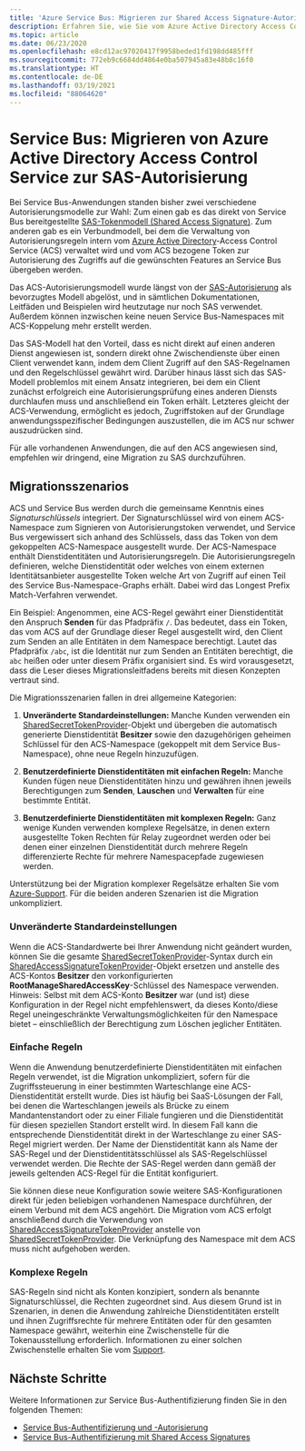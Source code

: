 ```yaml
---
title: 'Azure Service Bus: Migrieren zur Shared Access Signature-Autorisierung'
description: Erfahren Sie, wie Sie vom Azure Active Directory Access Control Service zur SAS-Autorisierung (Shared Access Signature) migrieren.
ms.topic: article
ms.date: 06/23/2020
ms.openlocfilehash: e8cd12ac97020417f9958beded1fd198dd485fff
ms.sourcegitcommit: 772eb9c6684dd4864e0ba507945a83e48b8c16f0
ms.translationtype: HT
ms.contentlocale: de-DE
ms.lasthandoff: 03/19/2021
ms.locfileid: "88064620"
---
```

# <a name="service-bus---migrate-from-azure-active-directory-access-control-service-to-shared-access-signature-authorization"></a>Service Bus: Migrieren von Azure Active Directory Access Control Service zur SAS-Autorisierung

Bei Service Bus-Anwendungen standen bisher zwei verschiedene Autorisierungsmodelle zur Wahl: Zum einen gab es das direkt von Service Bus bereitgestellte [SAS-Tokenmodell (Shared Access Signature)](service-bus-sas.md). Zum anderen gab es ein Verbundmodell, bei dem die Verwaltung von Autorisierungsregeln intern vom [Azure Active Directory](../active-directory/index.yml)-Access Control Service (ACS) verwaltet wird und vom ACS bezogene Token zur Autorisierung des Zugriffs auf die gewünschten Features an Service Bus übergeben werden.

Das ACS-Autorisierungsmodell wurde längst von der [SAS-Autorisierung](service-bus-authentication-and-authorization.md) als bevorzugtes Modell abgelöst, und in sämtlichen Dokumentationen, Leitfäden und Beispielen wird heutzutage nur noch SAS verwendet. Außerdem können inzwischen keine neuen Service Bus-Namespaces mit ACS-Koppelung mehr erstellt werden.

Das SAS-Modell hat den Vorteil, dass es nicht direkt auf einen anderen Dienst angewiesen ist, sondern direkt ohne Zwischendienste über einen Client verwendet kann, indem dem Client Zugriff auf den SAS-Regelnamen und den Regelschlüssel gewährt wird. Darüber hinaus lässt sich das SAS-Modell problemlos mit einem Ansatz integrieren, bei dem ein Client zunächst erfolgreich eine Autorisierungsprüfung eines anderen Diensts durchlaufen muss und anschließend ein Token erhält. Letzteres gleicht der ACS-Verwendung, ermöglicht es jedoch, Zugriffstoken auf der Grundlage anwendungsspezifischer Bedingungen auszustellen, die im ACS nur schwer auszudrücken sind.

Für alle vorhandenen Anwendungen, die auf den ACS angewiesen sind, empfehlen wir dringend, eine Migration zu SAS durchzuführen.

## <a name="migration-scenarios"></a>Migrationsszenarios

ACS und Service Bus werden durch die gemeinsame Kenntnis eines *Signaturschlüssels* integriert. Der Signaturschlüssel wird von einem ACS-Namespace zum Signieren von Autorisierungstoken verwendet, und Service Bus vergewissert sich anhand des Schlüssels, dass das Token von dem gekoppelten ACS-Namespace ausgestellt wurde. Der ACS-Namespace enthält Dienstidentitäten und Autorisierungsregeln. Die Autorisierungsregeln definieren, welche Dienstidentität oder welches von einem externen Identitätsanbieter ausgestellte Token welche Art von Zugriff auf einen Teil des Service Bus-Namespace-Graphs erhält. Dabei wird das Longest Prefix Match-Verfahren verwendet.

Ein Beispiel: Angenommen, eine ACS-Regel gewährt einer Dienstidentität den Anspruch **Senden** für das Pfadpräfix `/`. Das bedeutet, dass ein Token, das vom ACS auf der Grundlage dieser Regel ausgestellt wird, den Client zum Senden an alle Entitäten in dem Namespace berechtigt. Lautet das Pfadpräfix `/abc`, ist die Identität nur zum Senden an Entitäten berechtigt, die `abc` heißen oder unter diesem Präfix organisiert sind. Es wird vorausgesetzt, dass die Leser dieses Migrationsleitfadens bereits mit diesen Konzepten vertraut sind.

Die Migrationsszenarien fallen in drei allgemeine Kategorien:

1.  **Unveränderte Standardeinstellungen:** Manche Kunden verwenden ein [SharedSecretTokenProvider](/dotnet/api/microsoft.servicebus.sharedsecrettokenprovider)-Objekt und übergeben die automatisch generierte Dienstidentität **Besitzer** sowie den dazugehörigen geheimen Schlüssel für den ACS-Namespace (gekoppelt mit dem Service Bus-Namespace), ohne neue Regeln hinzuzufügen.

2.  **Benutzerdefinierte Dienstidentitäten mit einfachen Regeln:** Manche Kunden fügen neue Dienstidentitäten hinzu und gewähren ihnen jeweils Berechtigungen zum **Senden**, **Lauschen** und **Verwalten** für eine bestimmte Entität.

3.  **Benutzerdefinierte Dienstidentitäten mit komplexen Regeln:** Ganz wenige Kunden verwenden komplexe Regelsätze, in denen extern ausgestellte Token Rechten für Relay zugeordnet werden oder bei denen einer einzelnen Dienstidentität durch mehrere Regeln differenzierte Rechte für mehrere Namespacepfade zugewiesen werden.

Unterstützung bei der Migration komplexer Regelsätze erhalten Sie vom [Azure-Support](https://azure.microsoft.com/support/options/). Für die beiden anderen Szenarien ist die Migration unkompliziert.

### <a name="unchanged-defaults"></a>Unveränderte Standardeinstellungen

Wenn die ACS-Standardwerte bei Ihrer Anwendung nicht geändert wurden, können Sie die gesamte [SharedSecretTokenProvider](/dotnet/api/microsoft.servicebus.sharedsecrettokenprovider)-Syntax durch ein [SharedAccessSignatureTokenProvider](/dotnet/api/microsoft.servicebus.sharedaccesssignaturetokenprovider)-Objekt ersetzen und anstelle des ACS-Kontos **Besitzer** den vorkonfigurierten **RootManageSharedAccessKey**-Schlüssel des Namespace verwenden. Hinweis: Selbst mit dem ACS-Konto **Besitzer** war (und ist) diese Konfiguration in der Regel nicht empfehlenswert, da dieses Konto/diese Regel uneingeschränkte Verwaltungsmöglichkeiten für den Namespace bietet – einschließlich der Berechtigung zum Löschen jeglicher Entitäten.

### <a name="simple-rules"></a>Einfache Regeln

Wenn die Anwendung benutzerdefinierte Dienstidentitäten mit einfachen Regeln verwendet, ist die Migration unkompliziert, sofern für die Zugriffssteuerung in einer bestimmten Warteschlange eine ACS-Dienstidentität erstellt wurde. Dies ist häufig bei SaaS-Lösungen der Fall, bei denen die Warteschlangen jeweils als Brücke zu einem Mandantenstandort oder zu einer Filiale fungieren und die Dienstidentität für diesen speziellen Standort erstellt wird. In diesem Fall kann die entsprechende Dienstidentität direkt in der Warteschlange zu einer SAS-Regel migriert werden. Der Name der Dienstidentität kann als Name der SAS-Regel und der Dienstidentitätsschlüssel als SAS-Regelschlüssel verwendet werden. Die Rechte der SAS-Regel werden dann gemäß der jeweils geltenden ACS-Regel für die Entität konfiguriert.

Sie können diese neue Konfiguration sowie weitere SAS-Konfigurationen direkt für jeden beliebigen vorhandenen Namespace durchführen, der einem Verbund mit dem ACS angehört. Die Migration vom ACS erfolgt anschließend durch die Verwendung von [SharedAccessSignatureTokenProvider](/dotnet/api/microsoft.servicebus.sharedaccesssignaturetokenprovider) anstelle von [SharedSecretTokenProvider](/dotnet/api/microsoft.servicebus.sharedsecrettokenprovider). Die Verknüpfung des Namespace mit dem ACS muss nicht aufgehoben werden.

### <a name="complex-rules"></a>Komplexe Regeln

SAS-Regeln sind nicht als Konten konzipiert, sondern als benannte Signaturschlüssel, die Rechten zugeordnet sind. Aus diesem Grund ist in Szenarien, in denen die Anwendung zahlreiche Dienstidentitäten erstellt und ihnen Zugriffsrechte für mehrere Entitäten oder für den gesamten Namespace gewährt, weiterhin eine Zwischenstelle für die Tokenausstellung erforderlich. Informationen zu einer solchen Zwischenstelle erhalten Sie vom [Support](https://azure.microsoft.com/support/options/).

## <a name="next-steps"></a>Nächste Schritte

Weitere Informationen zur Service Bus-Authentifizierung finden Sie in den folgenden Themen:

* [Service Bus-Authentifizierung und -Autorisierung](service-bus-authentication-and-authorization.md)
* [Service Bus-Authentifizierung mit Shared Access Signatures](service-bus-sas.md)